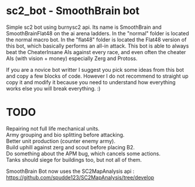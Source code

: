 # sc2_bot - SmoothBrain bot

Simple sc2 bot using burnysc2 api.
Its name is SmoothBrain and SmoothBrainFlat48 on the ai arena ladders.
In the "normal" folder is located the normal macro bot. In the "flat48" folder is located the Flat48 version of this bot, which basically performs an all-in attack.
This bot is able to always beat the CheaterInsane AIs against every race, and even often the cheater AIs (with vision + money) especially Zerg and Protoss.

If you are a novice bot writter I suggest you pick some ideas from this bot and copy a few blocks of code. However I do not recommend to straight up copy it and modify it because you need to understand how everything works else you will break everything. :)

# TODO

Repairing not full life mechanical units.<br/>
Army grouping and bio splitting before attacking.<br/>
Better unit production (counter enemy army).<br/>
Build uphill against zerg and scout before placing B2.<br/>
Do something about the APM bug, which cancels some actions.<br/>
Tanks should siege for buildings too, but not all of them.<br/>

SmoothBrain Bot now uses the SC2MapAnalysis api : https://github.com/spudde123/SC2MapAnalysis/tree/develop